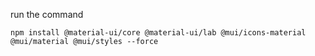 run the command
```
npm install @material-ui/core @material-ui/lab @mui/icons-material @mui/material @mui/styles --force
```